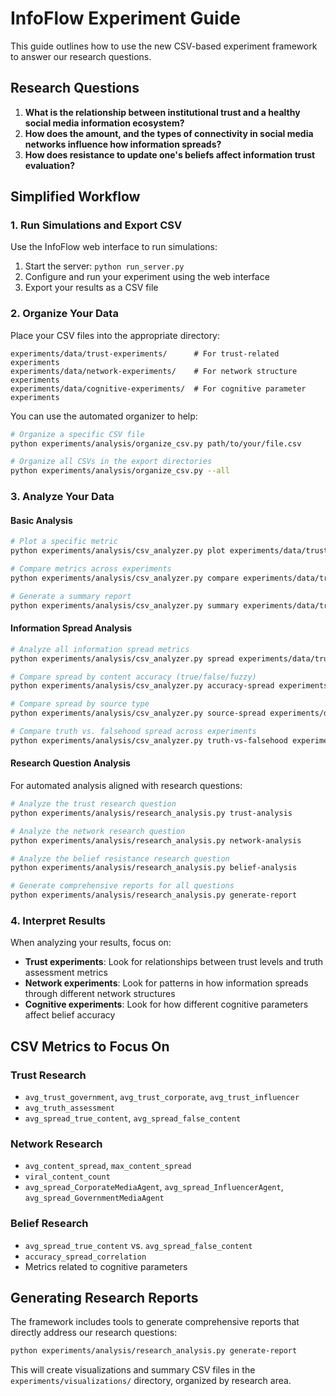 # InfoFlow Experiment Guide

This guide outlines how to use the new CSV-based experiment framework to answer our research questions.

## Research Questions

1. **What is the relationship between institutional trust and a healthy social media information ecosystem?**
2. **How does the amount, and the types of connectivity in social media networks influence how information spreads?**
3. **How does resistance to update one's beliefs affect information trust evaluation?**

## Simplified Workflow

### 1. Run Simulations and Export CSV

Use the InfoFlow web interface to run simulations:

1. Start the server: `python run_server.py`
2. Configure and run your experiment using the web interface
3. Export your results as a CSV file

### 2. Organize Your Data

Place your CSV files into the appropriate directory:

```
experiments/data/trust-experiments/      # For trust-related experiments
experiments/data/network-experiments/    # For network structure experiments
experiments/data/cognitive-experiments/  # For cognitive parameter experiments
```

You can use the automated organizer to help:

```bash
# Organize a specific CSV file
python experiments/analysis/organize_csv.py path/to/your/file.csv

# Organize all CSVs in the export directories
python experiments/analysis/organize_csv.py --all
```

### 3. Analyze Your Data

#### Basic Analysis

```bash
# Plot a specific metric
python experiments/analysis/csv_analyzer.py plot experiments/data/trust-experiments/your-file.csv --metric avg_trust_government --show

# Compare metrics across experiments
python experiments/analysis/csv_analyzer.py compare experiments/data/trust-experiments/*.csv --metric avg_truth_assessment --show

# Generate a summary report
python experiments/analysis/csv_analyzer.py summary experiments/data/trust-experiments/*.csv --output summary.csv
```

#### Information Spread Analysis

```bash
# Analyze all information spread metrics
python experiments/analysis/csv_analyzer.py spread experiments/data/trust-experiments/your-file.csv --show

# Compare spread by content accuracy (true/false/fuzzy)
python experiments/analysis/csv_analyzer.py accuracy-spread experiments/data/trust-experiments/your-file.csv --show

# Compare spread by source type
python experiments/analysis/csv_analyzer.py source-spread experiments/data/trust-experiments/your-file.csv --show

# Compare truth vs. falsehood spread across experiments
python experiments/analysis/csv_analyzer.py truth-vs-falsehood experiments/data/trust-experiments/*.csv --show
```

#### Research Question Analysis

For automated analysis aligned with research questions:

```bash
# Analyze the trust research question
python experiments/analysis/research_analysis.py trust-analysis

# Analyze the network research question
python experiments/analysis/research_analysis.py network-analysis

# Analyze the belief resistance research question
python experiments/analysis/research_analysis.py belief-analysis

# Generate comprehensive reports for all questions
python experiments/analysis/research_analysis.py generate-report
```

### 4. Interpret Results

When analyzing your results, focus on:

- **Trust experiments**: Look for relationships between trust levels and truth assessment metrics
- **Network experiments**: Look for patterns in how information spreads through different network structures
- **Cognitive experiments**: Look for how different cognitive parameters affect belief accuracy

## CSV Metrics to Focus On

### Trust Research

- `avg_trust_government`, `avg_trust_corporate`, `avg_trust_influencer`
- `avg_truth_assessment`
- `avg_spread_true_content`, `avg_spread_false_content`

### Network Research

- `avg_content_spread`, `max_content_spread`
- `viral_content_count`
- `avg_spread_CorporateMediaAgent`, `avg_spread_InfluencerAgent`, `avg_spread_GovernmentMediaAgent`

### Belief Research

- `avg_spread_true_content` vs. `avg_spread_false_content`
- `accuracy_spread_correlation`
- Metrics related to cognitive parameters

## Generating Research Reports

The framework includes tools to generate comprehensive reports that directly address our research questions:

```bash
python experiments/analysis/research_analysis.py generate-report
```

This will create visualizations and summary CSV files in the `experiments/visualizations/` directory, organized by research area.